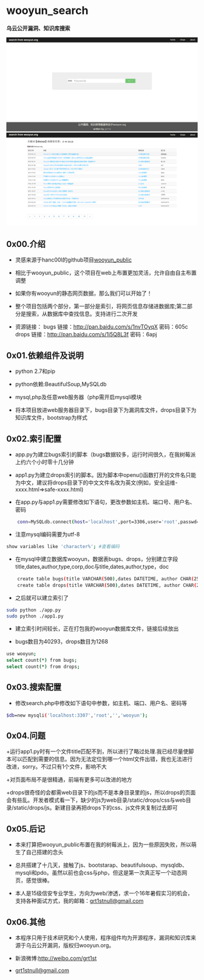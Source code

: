 # wooyun_search
**乌云公开漏洞、知识库搜索**

![index](index.png)
![search](search.png)

0x00.介绍
--------
+ 灵感来源于hanc00l的github项目[wooyun_public](https://github.com/hanc00l/wooyun_public)

+ 相比于wooyun_public，这个项目在web上布置更加灵活，允许自由自主布置调整

+ 如果你有wooyun的静态网页数据，那么我们可以开始了！

+ 整个项目包括两个部分，第一部分是索引，将网页信息存储进数据库;第二部分是搜索，从数据库中查找信息。支持进行二次开发

+ 资源链接：
	bugs   链接：http://pan.baidu.com/s/1nvTOyqX 密码：605c
	drops  链接：http://pan.baidu.com/s/1i5Q8L3f 密码：6apj

0x01.依赖组件及说明
--------
+ python 2.7和pip

+ python依赖:BeautifulSoup,MySQLdb

+ mysql,php及任意web服务器（php需开启mysqli模块

+ 将本项目放进web服务器目录下，bugs目录下为漏洞库文件，drops目录下为知识库文件，bootstrap为样式

0x02.索引配置 
--------
+ app.py为建立bugs索引的脚本（bugs数据较多，运行时间很久，在我树莓派上约六个小时零十几分钟

+ app1.py为建立drops索引的脚本。因为脚本中openu()函数打开的文件名只能为中文，建议将drops目录下的中文文件名改为英文(例如，安全运维-xxxx.html=>safe-xxxx.html)

+ 在app.py与app1.py需要修改如下语句，更改参数如主机、端口号、用户名、密码
```bash
    conn=MySQLdb.connect(host='localhost',port=3306,user='root',passwd='',db='wooyun',charset='utf8')
```
+ 注意mysql编码需要为utf-8
```bash
show variables like 'character%'; #查看编码
```	
+ 在mysql中建立数据库wooyun，数据表bugs、drops，分别建立字段title,dates,author,type,corp,doc与title,dates,author,type，doc
```bash
    create table bugs(title VARCHAR(500),dates DATETIME, author CHAR(255),type CHAR(255),corp CHAR(255),doc VARCHAR(200) PRIMARY KEY);
    create table drops(title VARCHAR(500),dates DATETIME, author CHAR(255),type CHAR(255),doc VARCHAR(200) PRIMARY KEY);
```
+ 之后就可以建立索引了
```bash
sudo python ./app.py
sudo python ./app1.py
```	
+ 建立索引时间较长，正在打包我的wooyun数据库文件，链接后续放出

+ bugs数目为40293，drops数目为1268
```bash
use wooyun;
select count(*) from bugs;
select count(*) from drops;
```

0x03.搜索配置 
--------
+ 修改search.php中修改如下语句中参数，如主机、端口、用户名、密码等
```bash
$db=new mysqli('localhost:3307','root','','wooyun'); 
```

0x04.问题
--------

+运行app1.py时有一个文件title匹配不到，所以进行了略过处理.我已经尽量使脚本可以匹配到需要的信息。因为无法定位到哪一个html文件出错，我也无法进行改进，sorry。不过只有1个文件，影响不大

+对页面布局不是很精通，前端有更多可以改进的地方

+drops很奇怪的会都需web目录下的js而不是本身目录里的js，所以drops的页面会有些乱。开发者模式看一下，缺少的js为web目录/static/drops/css与web目录/static/drops/js。新建目录再把drops下的css、js文件夹复制过去即可

0x05.后记
--------

+ 本来打算把wooyun_public布置在我的树莓派上，因为一些原因失败，所以萌生了自己搭建的念头

+ 总共搭建了十几天，接触了js、bootstarap、beautifulsoup、mysqldb、mysqli和pdo。虽然以前也会css与php，但这是第一次真正写一个动态网页，感觉很棒。

+ 本人是15级信安专业学生，方向为web/渗透，求一个16年暑假实习的机会，支持各种面试方式，我的邮箱：grt1stnull@gmail.com

0x06.其他
--------

+ 本程序只用于技术研究和个人使用，程序组件均为开源程序，漏洞和知识库来源于乌云公开漏洞，版权归wooyun.org。

+ 新浪微博:http://weibo.com/grt1st

+ grt1stnull@gmail.com
